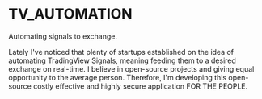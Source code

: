 # TV_AUTOMATION
Automating signals to exchange. 


Lately I've noticed that plenty of startups established on the idea of automating TradingView Signals, meaning feeding them to a desired exchange on real-time. I believe in open-source projects and giving equal opportunity to the average person. Therefore, I'm developing this open-source costly effective and highly secure application FOR THE PEOPLE.   
